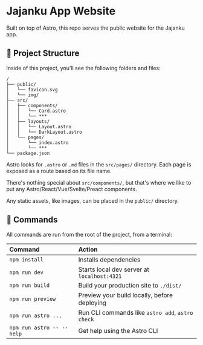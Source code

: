 # Jajanku App Website

Built on top of Astro, this repo serves the public website for the Jajanku app.

## 🚀 Project Structure

Inside of this project, you'll see the following folders and files:

```text
/
├── public/
│   └── favicon.svg
│   └── img/
├── src/
│   ├── components/
│   │   └── Card.astro
│   │   └── ***
│   ├── layouts/
│   │   └── Layout.astro
│   │   └── DarkLayout.astro
│   └── pages/
│       └── index.astro
│       └── ***
└── package.json
```

Astro looks for `.astro` or `.md` files in the `src/pages/` directory. Each page is exposed as a route based on its file name.

There's nothing special about `src/components/`, but that's where we like to put any Astro/React/Vue/Svelte/Preact components.

Any static assets, like images, can be placed in the `public/` directory.

## 🧞 Commands

All commands are run from the root of the project, from a terminal:

| Command                   | Action                                           |
| :------------------------ | :----------------------------------------------- |
| `npm install`             | Installs dependencies                            |
| `npm run dev`             | Starts local dev server at `localhost:4321`      |
| `npm run build`           | Build your production site to `./dist/`          |
| `npm run preview`         | Preview your build locally, before deploying     |
| `npm run astro ...`       | Run CLI commands like `astro add`, `astro check` |
| `npm run astro -- --help` | Get help using the Astro CLI                     |
